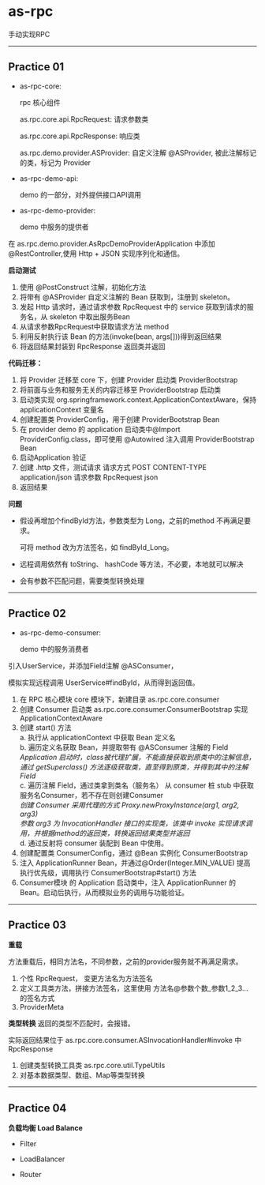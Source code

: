 # as-rpc
手动实现RPC

---

## Practice 01
- as-rpc-core:
    
    rpc 核心组件

    as.rpc.core.api.RpcRequest: 请求参数类

    as.rpc.core.api.RpcResponse: 响应类

    as.rpc.demo.provider.ASProvider: 自定义注解 @ASProvider, 被此注解标记的类，标记为 Provider

    

- as-rpc-demo-api:
    
    demo 的一部分，对外提供接口API调用

- as-rpc-demo-provider:

    demo 中服务的提供者

在 as.rpc.demo.provider.AsRpcDemoProviderApplication 中添加 @RestController,使用 Http + JSON 实现序列化和通信。

**启动测试**
1. 使用 @PostConstruct 注解，初始化方法
2. 将带有 @ASProvider 自定义注解的 Bean 获取到，注册到 skeleton。 
3. 发起 Http 请求时，通过请求参数 RpcRequest 中的 service 获取到请求的服务名，从 skeleton 中取出服务Bean
4. 从请求参数RpcRequest中获取请求方法 method
5. 利用反射执行该 Bean 的方法(invoke(bean, args[]))得到返回结果
6. 将返回结果封装到 RpcResponse 返回类并返回

**代码迁移：**
1. 将 Provider 迁移至 core 下，创建 Provider 启动类 ProviderBootstrap
2. 将前面与业务和服务无关的内容迁移至 ProviderBootstrap 启动类
3. 启动类实现 org.springframework.context.ApplicationContextAware，保持applicationContext 变量名
4. 创建配置类 ProviderConfig，用于创建 ProviderBootstrap Bean
5. 在 provider demo 的 application 启动类中@Import ProviderConfig.class，即可使用 @Autowired 注入调用 ProviderBootstrap Bean
6. 启动Application 验证
7. 创建 .http 文件，测试请求
   请求方式 POST
   CONTENT-TYPE application/json
   请求参数 RpcRequest json
8. 返回结果

**问题**

- 假设再增加个findById方法，参数类型为 Long，之前的method 不再满足要求。
    
    可将 method 改为方法签名，如 findById_Long。
- 远程调用依然有 toString、 hashCode 等方法，不必要，本地就可以解决
- 会有参数不匹配问题，需要类型转换处理

---

## Practice 02

- as-rpc-demo-consumer:

    demo 中的服务消费者

引入UserService，并添加Field注解 @ASConsumer， 

模拟实现远程调用 UserService#findById，从而得到返回值。

1. 在 RPC 核心模块 core 模块下，新建目录 as.rpc.core.consumer
2. 创建 Consumer 启动类 as.rpc.core.consumer.ConsumerBootstrap 实现 ApplicationContextAware
3. 创建 start() 方法 \
   a. 执行从 applicationContext 中获取 Bean 定义名 \
   b. 遍历定义名获取 Bean，并提取带有 @ASConsumer 注解的 Field\
      *Application 启动时，class被代理扩展，不能直接获取到原类中的注解信息，通过 getSuperclass() 方法逐级获取类，直至得到原类，并得到其中的注解Field*\
   c. 遍历注解 Field，通过类拿到类名（服务名） 从 consumer 桩 stub 中获取服务名Consumer，若不存在则创建Consumer \
      *创建 Consumer 采用代理的方式 Proxy.newProxyInstance(arg1, arg2, arg3)* \
      *参数 arg3 为 InvocationHandler 接口的实现类，该类中 invoke 实现请求调用，并根据method的返回类，转换返回结果类型并返回*\
   d. 通过反射将 consumer 装配到 Bean 中使用。
4. 创建配置类 ConsumerConfig，通过 @Bean 实例化 ConsumerBootstrap
5. 注入 ApplicationRunner Bean，并通过@Order(Integer.MIN_VALUE) 提高执行优先级，调用执行 ConsumerBootstrap#start() 方法
6. Consumer模块 的 Application 启动类中，注入 ApplicationRunner 的 Bean。启动后执行，从而模拟业务的调用与功能验证。
---
## Practice 03
**重载**

方法重载后，相同方法名，不同参数，之前的provider服务就不再满足需求。

1. 个性 RpcRequest， 变更方法名为方法签名
2. 定义工具类方法，拼接方法签名，这里使用 方法名@参数个数_参数1_2_3... 的签名方式
3. ProviderMeta

**类型转换**
返回的类型不匹配时，会报错。

实际返回结果位于 as.rpc.core.consumer.ASInvocationHandler#invoke 中 RpcResponse
1. 创建类型转换工具类 as.rpc.core.util.TypeUtils
2. 对基本数据类型、数组、Map等类型转换

--- 
## Practice 04
**负载均衡 Load Balance**

- Filter

- LoadBalancer

- Router


